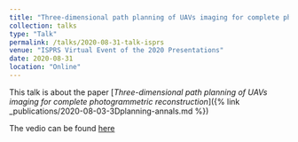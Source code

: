 ```yaml
---
title: "Three-dimensional path planning of UAVs imaging for complete photogrammetric reconstruction"
collection: talks
type: "Talk"
permalink: /talks/2020-08-31-talk-isprs
venue: "ISPRS Virtual Event of the 2020 Presentations"
date: 2020-08-31
location: "Online"
---
```


This talk is about the paper [*Three-dimensional path planning of UAVs imaging for complete photogrammetric reconstruction*]({% link _publications/2020-08-03-3Dplanning-annals.md %})

The vedio can be found [here](https://isprs.stream-up.tv/media-88-three-dimensional-path-planning-of-uavs-imaging-for-complete-photogrammetric-reconstruction)